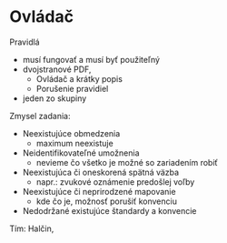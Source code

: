 # Ovládač
Pravidlá
- musí fungovať a musí byť použiteľný
- dvojstranové PDF,
	- Ovládač a krátky popis
	- Porušenie pravidiel
- jeden zo skupiny

Zmysel zadania:
- Neexistujúce obmedzenia
	- maximum neexistuje
- Neidentifikovateľné umožnenia
	- nevieme čo všetko je možné so zariadením robiť
- Neexistujúca či oneskorená spätná väzba
	- napr.: zvukové oznámenie predošlej voľby
- Neexistujúce či neprirodzené mapovanie
	- kde čo je, možnosť porušiť konvenciu
- Nedodržané existujúce štandardy a konvencie

Tím:
Halčin, 